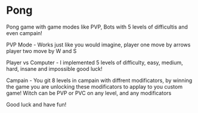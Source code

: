 # Pong
Pong game with game modes like PVP, Bots with 5 levels of difficultis and even campain!

PVP Mode - Works just like you would imagine, player one move by arrows player two move by W and S

Player vs Computer - I implemented 5 levels of difficulty, easy, medium, hard, insane and impossible good luck!

Campain - You git 8 levels in campain with diffrent modificators, by winning the game you are unlocking these modificators to applay to you custom game! Witch can be PVP or PVC on any level, and any modificators

Good luck and have fun!
